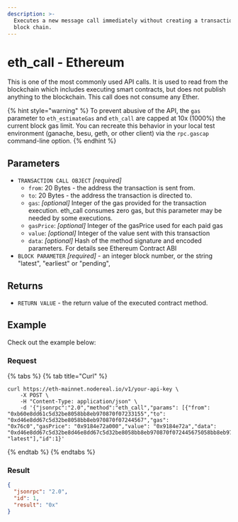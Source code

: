 ```yaml
---
description: >-
  Executes a new message call immediately without creating a transaction on the
  block chain.
---
```


# eth\_call - Ethereum

This is one of the most commonly used API calls. It is used to read from the blockchain which includes executing smart contracts, but does not publish anything to the blockchain. This call does not consume any Ether.

{% hint style="warning" %}
To prevent abusive of the API, the `gas` parameter to `eth_estimateGas` and `eth_call` are capped at 10x (1000%) the current block gas limit. You can recreate this behavior in your local test environment (ganache, besu, geth, or other client) via the `rpc.gascap` command-line option.
{% endhint %}

## Parameters

* `TRANSACTION CALL OBJECT` _\[required]_
  * `from`: 20 Bytes - the address the transaction is sent from.
  * `to`: 20 Bytes - the address the transaction is directed to.
  * `gas`: _\[optional]_ Integer of the gas provided for the transaction execution. eth\_call consumes zero gas, but this parameter may be needed by some executions.
  * `gasPrice`: _\[optional]_ Integer of the gasPrice used for each paid gas
  * `value`: _\[optional]_ Integer of the value sent with this transaction
  * `data`: _\[optional]_ Hash of the method signature and encoded parameters. For details see Ethereum Contract ABI
* `BLOCK PARAMETER` _\[required]_ - an integer block number, or the string "latest", "earliest" or "pending",&#x20;



## Returns

* `RETURN VALUE` - the return value of the executed contract method.

## Example

Check out the example below:

### Request

{% tabs %}
{% tab title="Curl" %}
```
curl https://eth-mainnet.nodereal.io/v1/your-api-key \
    -X POST \
    -H "Content-Type: application/json" \
    -d '{"jsonrpc":"2.0","method":"eth_call","params": [{"from": "0xb60e8dd61c5d32be8058bb8eb970870f07233155","to": "0xd46e8dd67c5d32be8058bb8eb970870f07244567","gas": "0x76c0","gasPrice": "0x9184e72a000","value": "0x9184e72a","data": "0xd46e8dd67c5d32be8d46e8dd67c5d32be8058bb8eb970870f072445675058bb8eb970870f072445675"}, "latest"],"id":1}'
```
{% endtab %}
{% endtabs %}

### Result

```json
{
  "jsonrpc": "2.0",
  "id": 1,
  "result": "0x"
}
```

